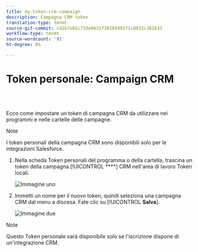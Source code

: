 ```yaml
---
title: my-token-crm-campaign
description: Campagna CRM token
translation-type: tm+mt
source-git-commit: cd1b7e65c73de0b31f20289402f1c0832c382b33
workflow-type: tm+mt
source-wordcount: '91'
ht-degree: 0%

---
```



# Token personale: Campaign CRM

<br> 

Ecco come impostare un token di campagna CRM da utilizzare nei programmi e nelle cartelle delle campagne.

>[!NOTE]
>
>I token personali della campagna CRM sono disponibili solo per le integrazioni Salesforce.

1. Nella scheda Token personali del programma o della cartella, trascina un token della campagna [!UICONTROL ****] CRM nell&#39;area di lavoro Token locali.

   ![Immagine uno](/help/sky/assets/my-tokens/my-token-crm-campaign/my-token-crm-campaign-1.png)

2. Immetti un nome per il nuovo token, quindi seleziona una campagna CRM dal menu a discesa. Fate clic su [!UICONTROL **Salva**].

   ![Immagine due](/help/sky/assets/my-tokens/my-token-crm-campaign/my-token-crm-campaign-2.png)

>[!NOTE]
>
>Questo Token personale sarà disponibile solo se l&#39;iscrizione dispone di un&#39;integrazione CRM.
